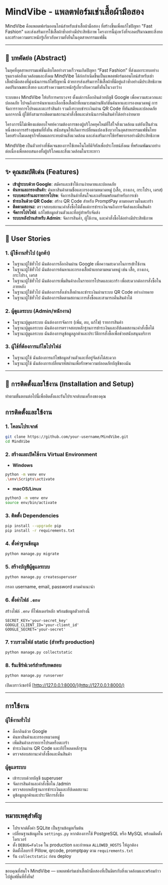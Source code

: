 # MindVibe - แพลตฟอร์มเช่าเสื้อผ้ามือสอง

MindVibe คือแพลตฟอร์มออนไลน์สำหรับเช่าเสื้อผ้ามือสอง ที่สร้างขึ้นเพื่อแก้ไขปัญหา "Fast Fashion" และส่งเสริมการใช้เสื้อผ้าซ้ำอย่างมีประสิทธิภาพ โครงการนี้มุ่งหวังที่จะลดปริมาณขยะสิ่งทอและสร้างความตระหนักรู้เกี่ยวกับความยั่งยืนในอุตสาหกรรมแฟชั่น

---

## 📜 บทคัดย่อ (Abstract)

ในยุคที่อุตสาหกรรมแฟชั่นเติบโตอย่างรวดเร็วจนเกิดปัญหา “Fast Fashion” ที่ส่งผลกระทบอย่างรุนแรงต่อสิ่งแวดล้อมและสังคม MindVibe ได้ก่อกำเนิดขึ้นเป็นแพลตฟอร์มออนไลน์สำหรับเช่าเสื้อผ้ามือสองที่มุ่งเน้นการแก้ไขปัญหานี้ ด้วยการส่งเสริมการใช้เสื้อผ้าที่มีอยู่แล้วซ้ำอย่างมีประสิทธิภาพ ลดปริมาณขยะสิ่งทอ และสร้างความตระหนักรู้เกี่ยวกับความยั่งยืนในวงกว้าง

ระบบของ MindVibe ให้บริการครบวงจร ตั้งแต่การล็อกอินด้วยบัญชี Google เพื่อความสะดวกและปลอดภัย ไปจนถึงการค้นหาและเลือกซื้อเสื้อผ้าที่เหมาะสมผ่านฟังก์ชันค้นหาและกรองหมวดหมู่ การจัดการรายการโปรดและตะกร้าสินค้า รวมถึงระบบชำระเงินผ่าน QR Code ที่ทันสมัยและปลอดภัย นอกจากนี้ ผู้ใช้ยังสามารถติดตามสถานะคำสั่งซื้อและดำเนินการคืนสินค้าได้อย่างง่ายดาย

โครงการนี้ไม่เพียงแต่ตอบโจทย์ความต้องการของผู้บริโภคยุคใหม่ที่ใส่ใจสิ่งแวดล้อม แต่ยังเป็นส่วนหนึ่งของการสร้างชุมชนที่ยั่งยืน สนับสนุนให้เกิดการเปลี่ยนแปลงเชิงบวกในอุตสาหกรรมแฟชั่นไทย โดยสร้างโมเดลธุรกิจที่ลดผลกระทบด้านสิ่งแวดล้อม และส่งเสริมการใช้ทรัพยากรอย่างมีประสิทธิภาพ

MindVibe เป็นตัวอย่างที่ชัดเจนของการใช้เทคโนโลยีดิจิทัลเพื่อประโยชน์สังคม ที่พร้อมพัฒนาอย่างต่อเนื่องเพื่อตอบสนองทั้งผู้บริโภคและสิ่งแวดล้อมในระยะยาว

---

## ✨ คุณสมบัติเด่น (Features)

- **เข้าสู่ระบบด้วย Google**: สมัครและเข้าใช้งานง่ายดายและปลอดภัย  
- **ค้นหาและกรองสินค้า**: ค้นหาสินค้าตามชื่อและกรองตามหมวดหมู่ (เสื้อ, กางเกง, กระโปรง, เดรส)  
- **ระบบตะกร้าและรายการโปรด**: จัดการสินค้าที่สนใจและเตรียมพร้อมสำหรับการเช่า  
- **ชำระเงินด้วย QR Code**: สร้าง QR Code สำหรับ PromptPay ตามยอดรวมในตะกร้า  
- **ติดตามสถานะ**: ตรวจสอบสถานะคำสั่งซื้อได้ตั้งแต่การชำระเงินจนถึงการจัดส่งและคืนสินค้า  
- **จัดการโปรไฟล์**: แก้ไขข้อมูลส่วนตัวและที่อยู่สำหรับจัดส่ง  
- **ระบบหลังบ้านสำหรับ Admin**: จัดการสินค้า, ผู้ใช้งาน, และคำสั่งซื้อได้อย่างมีประสิทธิภาพ  

---

## 📖 User Stories

### 1. ผู้ใช้งานทั่วไป (ลูกค้า)
- ในฐานะผู้ใช้ทั่วไป ฉันต้องการล็อกอินผ่าน Google เพื่อความสะดวกในการเข้าใช้งาน  
- ในฐานะผู้ใช้ทั่วไป ฉันต้องการค้นหาและกรองเสื้อผ้าแยกตามหมวดหมู่ เช่น เสื้อ, กางเกง, กระโปรง, เดรส  
- ในฐานะผู้ใช้ทั่วไป ฉันต้องการเพิ่มสินค้าลงในรายการโปรดและตะกร้า เพื่อสะดวกต่อการสั่งซื้อในภายหลัง  
- ในฐานะผู้ใช้ทั่วไป ฉันต้องการสั่งเช่าเสื้อผ้าและชำระเงินผ่านระบบ QR Code อย่างง่ายดาย  
- ในฐานะผู้ใช้ทั่วไป ฉันต้องการติดตามสถานะการสั่งซื้อและสามารถคืนสินค้าได้  

### 2. ผู้ดูแลระบบ (Admin/พนักงาน)
- ในฐานะผู้ดูแลระบบ ฉันต้องการจัดการ (เพิ่ม, ลบ, แก้ไข) รายการสินค้า  
- ในฐานะผู้ดูแลระบบ ฉันต้องการตรวจสอบหลักฐานการชำระเงินและอัปเดตสถานะคำสั่งซื้อได้  
- ในฐานะผู้ดูแลระบบ ฉันต้องการดูข้อมูลลูกค้าและประวัติการสั่งซื้อเพื่อช่วยสนับสนุนบริการ  

### 3. ผู้ใช้ที่ต้องการแก้ไขโปรไฟล์
- ในฐานะผู้ใช้ ฉันต้องการแก้ไขข้อมูลส่วนตัวและที่อยู่จัดส่งได้สะดวก  
- ในฐานะผู้ใช้ ฉันต้องการเปลี่ยนรหัสผ่านเพื่อรักษาความปลอดภัยบัญชีของฉัน  

---

## 🚀 การติดตั้งและใช้งาน (Installation and Setup)

ทำตามขั้นตอนต่อไปนี้เพื่อติดตั้งและรันโปรเจกต์บนเครื่องของคุณ

## การติดตั้งและใช้งาน

### 1. โคลนโปรเจกต์
```bash
git clone https://github.com/your-username/MindVibe.git
cd MindVibe
```

### 2. สร้างและเปิดใช้งาน Virtual Environment

- **Windows**
```bash
python -m venv env
.\env\Scripts\activate
```

- **macOS/Linux**
```bash
python3 -m venv env
source env/bin/activate
```

### 3. ติดตั้ง Dependencies
```bash
pip install --upgrade pip
pip install -r requirements.txt
```

### 4. ตั้งค่าฐานข้อมูล
```bash
python manage.py migrate
```

### 5. สร้างบัญชีผู้ดูแลระบบ
```bash
python manage.py createsuperuser
```
กรอก username, email, password ตามคำแนะนำ

### 6. ตั้งค่าไฟล์ `.env`
สร้างไฟล์ `.env` ที่โฟลเดอร์หลัก พร้อมข้อมูลตัวอย่างนี้
```
SECRET_KEY='your-secret_key'
GOOGLE_CLIENT_ID='your-client_id'
GOOGLE_SECRET='your-secret'
```

### 7. รวบรวมไฟล์ static (สำหรับ production)
```bash
python manage.py collectstatic
```

### 8. รันเซิร์ฟเวอร์สำหรับทดสอบ
```bash
python manage.py runserver
```
เปิดเบราว์เซอร์ที่ [http://127.0.0.1:8000/](http://127.0.0.1:8000/)

---

## การใช้งาน

### ผู้ใช้งานทั่วไป
- ล็อกอินด้วย Google  
- ค้นหาสินค้าและกรองหมวดหมู่  
- เพิ่มสินค้าลงรายการโปรดหรือตะกร้า  
- ชำระเงินผ่าน QR Code และอัปโหลดหลักฐาน  
- ตรวจสอบสถานะคำสั่งซื้อและคืนสินค้า  

### ผู้ดูแลระบบ
- เข้าระบบด้วยบัญชี superuser  
- จัดการสินค้าและคำสั่งซื้อใน /admin  
- ตรวจสอบหลักฐานการชำระเงินและอัปเดตสถานะ  
- ดูข้อมูลลูกค้าและประวัติการสั่งซื้อ  

---

## หมายเหตุสำคัญ
- โปรเจกต์ตั้งค่า SQLite เป็นฐานข้อมูลเริ่มต้น  
- เปลี่ยนฐานข้อมูลใน `settings.py` หากต้องการใช้ PostgreSQL หรือ MySQL พร้อมติดตั้งไดรเวอร์  
- ตั้ง `DEBUG=False` ใน production และกำหนด `ALLOWED_HOSTS` ให้ถูกต้อง  
- ติดตั้งไลบรารี Pillow, qrcode, promptpay ตาม `requirements.txt`  
- รัน `collectstatic` ก่อน deploy  

---

ขอบคุณที่สนใจ MindVibe — แพลตฟอร์มเช่าเสื้อผ้ามือสองที่เป็นมิตรกับสิ่งแวดล้อมและพร้อมก้าวไปสู่แฟชั่นที่ยั่งยืน!

